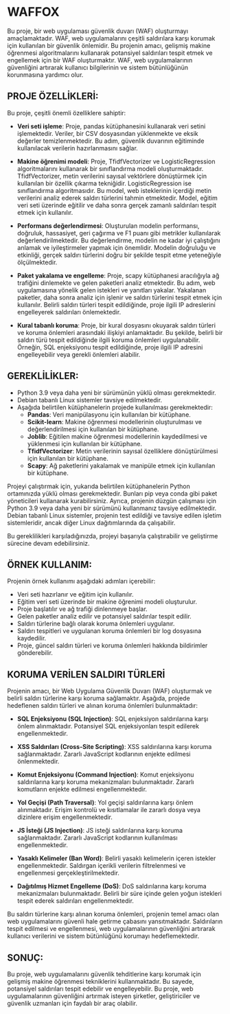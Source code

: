 # WAFFOX
Bu proje, bir web uygulaması güvenlik duvarı (WAF) oluşturmayı amaçlamaktadır. WAF, web uygulamalarını çeşitli saldırılara karşı korumak için kullanılan bir güvenlik önlemidir. Bu projenin amacı, gelişmiş makine öğrenmesi algoritmalarını kullanarak potansiyel saldırıları tespit etmek ve engellemek için bir WAF oluşturmaktır. WAF, web uygulamalarının güvenliğini artırarak kullanıcı bilgilerinin ve sistem bütünlüğünün korunmasına yardımcı olur.

## PROJE ÖZELLİKLERİ:
Bu proje, çeşitli önemli özelliklere sahiptir:

- **Veri seti işleme**: Proje, pandas kütüphanesini kullanarak veri setini işlemektedir. Veriler, bir CSV dosyasından yüklenmekte ve eksik değerler temizlenmektedir. Bu adım, güvenlik duvarının eğitiminde kullanılacak verilerin hazırlanmasını sağlar.

- **Makine öğrenimi modeli**: Proje, TfidfVectorizer ve LogisticRegression algoritmalarını kullanarak bir sınıflandırma modeli oluşturmaktadır. TfidfVectorizer, metin verilerini sayısal vektörlere dönüştürmek için kullanılan bir özellik çıkarma tekniğidir. LogisticRegression ise sınıflandırma algoritmasıdır. Bu model, web isteklerinin içerdiği metin verilerini analiz ederek saldırı türlerini tahmin etmektedir. Model, eğitim veri seti üzerinde eğitilir ve daha sonra gerçek zamanlı saldırıları tespit etmek için kullanılır.

- **Performans değerlendirmesi**: Oluşturulan modelin performansı, doğruluk, hassasiyet, geri çağırma ve F1 puanı gibi metrikler kullanılarak değerlendirilmektedir. Bu değerlendirme, modelin ne kadar iyi çalıştığını anlamak ve iyileştirmeler yapmak için önemlidir. Modelin doğruluğu ve etkinliği, gerçek saldırı türlerini doğru bir şekilde tespit etme yeteneğiyle ölçülmektedir.

- **Paket yakalama ve engelleme**: Proje, scapy kütüphanesi aracılığıyla ağ trafiğini dinlemekte ve gelen paketleri analiz etmektedir. Bu adım, web uygulamasına yönelik gelen istekleri ve yanıtları yakalar. Yakalanan paketler, daha sonra analiz için işlenir ve saldırı türlerini tespit etmek için kullanılır. Belirli saldırı türleri tespit edildiğinde, proje ilgili IP adreslerini engelleyerek saldırıları önlemektedir.

- **Kural tabanlı koruma**: Proje, bir kural dosyasını okuyarak saldırı türleri ve koruma önlemleri arasındaki ilişkiyi anlamaktadır. Bu şekilde, belirli bir saldırı türü tespit edildiğinde ilgili koruma önlemleri uygulanabilir. Örneğin, SQL enjeksiyonu tespit edildiğinde, proje ilgili IP adresini engelleyebilir veya gerekli önlemleri alabilir.

## GEREKLİLİKLER:

- Python 3.9 veya daha yeni bir sürümünün yüklü olması gerekmektedir.
- Debian tabanlı Linux sistemler tavsiye edilmektedir.
- Aşağıda belirtilen kütüphanelerin projede kullanılması gerekmektedir:
    - **Pandas**: Veri manipülasyonu için kullanılan bir kütüphane.
    - **Scikit-learn**: Makine öğrenmesi modellerinin oluşturulması ve değerlendirilmesi için kullanılan bir kütüphane.
    - **Joblib**: Eğitilen makine öğrenmesi modellerinin kaydedilmesi ve yüklenmesi için kullanılan bir kütüphane.
    - **TfidfVectorizer**: Metin verilerinin sayısal özelliklere dönüştürülmesi için kullanılan bir kütüphane.
    - **Scapy**: Ağ paketlerini yakalamak ve manipüle etmek için kullanılan bir kütüphane.

Projeyi çalıştırmak için, yukarıda belirtilen kütüphanelerin Python ortamınızda yüklü olması gerekmektedir. Bunları pip veya conda gibi paket yöneticileri kullanarak kurabilirsiniz. Ayrıca, projenin düzgün çalışması için Python 3.9 veya daha yeni bir sürümünü kullanmanız tavsiye edilmektedir. Debian tabanlı Linux sistemler, projenin test edildiği ve tavsiye edilen işletim sistemleridir, ancak diğer Linux dağıtımlarında da çalışabilir.

Bu gereklilikleri karşıladığınızda, projeyi başarıyla çalıştırabilir ve geliştirme sürecine devam edebilirsiniz.

## ÖRNEK KULLANIM:
Projenin örnek kullanımı aşağıdaki adımları içerebilir:

- Veri seti hazırlanır ve eğitim için kullanılır.
- Eğitim veri seti üzerinde bir makine öğrenimi modeli oluşturulur.
- Proje başlatılır ve ağ trafiği dinlenmeye başlar.
- Gelen paketler analiz edilir ve potansiyel saldırılar tespit edilir.
- Saldırı türlerine bağlı olarak koruma önlemleri uygulanır.
- Saldırı tespitleri ve uygulanan koruma önlemleri bir log dosyasına kaydedilir.
- Proje, güncel saldırı türleri ve koruma önlemleri hakkında bildirimler gönderebilir.

## KORUMA VERİLEN SALDIRI TÜRLERİ

Projenin amacı, bir Web Uygulama Güvenlik Duvarı (WAF) oluşturmak ve belirli saldırı türlerine karşı koruma sağlamaktır. Aşağıda, projede hedeflenen saldırı türleri ve alınan koruma önlemleri bulunmaktadır:

- **SQL Enjeksiyonu (SQL Injection)**:
    SQL enjeksiyon saldırılarına karşı önlem alınmaktadır.
    Potansiyel SQL enjeksiyonları tespit edilerek engellenmektedir.

- **XSS Saldırıları (Cross-Site Scripting)**:
    XSS saldırılarına karşı koruma sağlanmaktadır.
    Zararlı JavaScript kodlarının enjekte edilmesi önlenmektedir.

- **Komut Enjeksiyonu (Command Injection)**:
    Komut enjeksiyonu saldırılarına karşı koruma mekanizmaları bulunmaktadır.
    Zararlı komutların enjekte edilmesi engellenmektedir.

- **Yol Geçişi (Path Traversal)**:
    Yol geçişi saldırılarına karşı önlem alınmaktadır.
    Erişim kontrolü ve kısıtlamalar ile zararlı dosya veya dizinlere erişim engellenmektedir.

- **JS İsteği (JS Injection)**:
    JS isteği saldırılarına karşı koruma sağlanmaktadır.
    Zararlı JavaScript kodlarının kullanılması engellenmektedir.

- **Yasaklı Kelimeler (Ban Word)**:
    Belirli yasaklı kelimelerin içeren istekler engellenmektedir.
    Saldırgan içerikli verilerin filtrelenmesi ve engellenmesi gerçekleştirilmektedir.

- **Dağıtılmış Hizmet Engelleme (DoS)**:
    DoS saldırılarına karşı koruma mekanizmaları bulunmaktadır.
    Belirli bir süre içinde gelen yoğun istekleri tespit ederek saldırıları engellenmektedir.

Bu saldırı türlerine karşı alınan koruma önlemleri, projenin temel amacı olan web uygulamalarını güvenli hale getirme çabasını yansıtmaktadır. Saldırıların tespit edilmesi ve engellenmesi, web uygulamalarının güvenliğini artırarak kullanıcı verilerini ve sistem bütünlüğünü korumayı hedeflemektedir.

## SONUÇ:
Bu proje, web uygulamalarını güvenlik tehditlerine karşı korumak için gelişmiş makine öğrenmesi tekniklerini kullanmaktadır. Bu sayede, potansiyel saldırıları tespit edebilir ve engelleyebilir. Bu proje, web uygulamalarının güvenliğini artırmak isteyen şirketler, geliştiriciler ve güvenlik uzmanları için faydalı bir araç olabilir.
